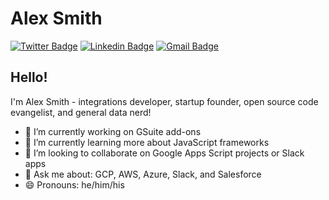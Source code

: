 
# Alex Smith 
[![Twitter Badge](https://img.shields.io/badge/-@prodokit-1ca0f1?style=flat-square&labelColor=1ca0f1&logo=twitter&logoColor=white&link=https://twitter.com/prodokit)](https://twitter.com/prodokit) [![Linkedin Badge](https://img.shields.io/badge/-alexsmithsolutions-blue?style=flat-square&logo=Linkedin&logoColor=white&link=https://www.linkedin.com/in/alexsmithsolutions/)](https://www.linkedin.com/in/alexsmithsolutions/)
[![Gmail Badge](https://img.shields.io/badge/-alex@prodokit.com-c14438?style=flat-square&logo=Gmail&logoColor=white&link=mailto:alex@prodokit.com)](mailto:alex@prodokit.com)

## Hello!

I'm Alex Smith - integrations developer, startup founder, open source code evangelist, and general data nerd!

- 🔭 I’m currently working on GSuite add-ons
- 🌱 I’m currently learning more about JavaScript frameworks
- 👯 I’m looking to collaborate on Google Apps Script projects or Slack apps
- 💬 Ask me about: GCP, AWS, Azure, Slack, and Salesforce
- 😄 Pronouns: he/him/his
